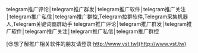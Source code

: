 telegram推广评论│telegram推广群发│telegram推广软件│telegram推广关注│telegram推广私信│telegram推广群控,Telegram拉群软件,Telegram采集机器人,Telegram关键词霸屏助手
telegram推广评论│telegram推广群发│telegram推广软件│telegram推广关注│telegram推广私信│telegram推广群控

[😍想了解推广相关软件的朋友请登录 http://www.vst.tw](http://www.vst.tw)




